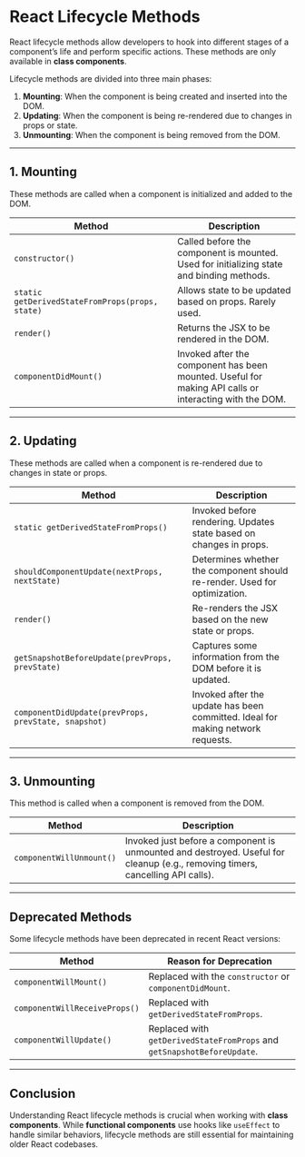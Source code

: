 # React Lifecycle Methods

React lifecycle methods allow developers to hook into different stages of a component’s life and perform specific actions. These methods are only available in **class components**. 

Lifecycle methods are divided into three main phases:

1. **Mounting**: When the component is being created and inserted into the DOM.
2. **Updating**: When the component is being re-rendered due to changes in props or state.
3. **Unmounting**: When the component is being removed from the DOM.

---

## **1. Mounting**

These methods are called when a component is initialized and added to the DOM.

| **Method**           | **Description**                                                                                     |
|-----------------------|-----------------------------------------------------------------------------------------------------|
| `constructor()`       | Called before the component is mounted. Used for initializing state and binding methods.            |
| `static getDerivedStateFromProps(props, state)` | Allows state to be updated based on props. Rarely used.                              |
| `render()`            | Returns the JSX to be rendered in the DOM.                                                         |
| `componentDidMount()` | Invoked after the component has been mounted. Useful for making API calls or interacting with the DOM.|

---

## **2. Updating**

These methods are called when a component is re-rendered due to changes in state or props.

| **Method**                          | **Description**                                                                                     |
|-------------------------------------|-----------------------------------------------------------------------------------------------------|
| `static getDerivedStateFromProps()` | Invoked before rendering. Updates state based on changes in props.                                 |
| `shouldComponentUpdate(nextProps, nextState)` | Determines whether the component should re-render. Used for optimization.                      |
| `render()`                          | Re-renders the JSX based on the new state or props.                                                 |
| `getSnapshotBeforeUpdate(prevProps, prevState)` | Captures some information from the DOM before it is updated.                                    |
| `componentDidUpdate(prevProps, prevState, snapshot)` | Invoked after the update has been committed. Ideal for making network requests.               |

---

## **3. Unmounting**

This method is called when a component is removed from the DOM.

| **Method**           | **Description**                                                                                     |
|-----------------------|-----------------------------------------------------------------------------------------------------|
| `componentWillUnmount()` | Invoked just before a component is unmounted and destroyed. Useful for cleanup (e.g., removing timers, cancelling API calls). |

---

## **Deprecated Methods**

Some lifecycle methods have been deprecated in recent React versions:

| **Method**               | **Reason for Deprecation**                                                                       |
|--------------------------|-------------------------------------------------------------------------------------------------|
| `componentWillMount()`   | Replaced with the `constructor` or `componentDidMount`.                                         |
| `componentWillReceiveProps()` | Replaced with `getDerivedStateFromProps`.                                                  |
| `componentWillUpdate()`  | Replaced with `getDerivedStateFromProps` and `getSnapshotBeforeUpdate`.                         |

---

## **Conclusion**

Understanding React lifecycle methods is crucial when working with **class components**. While **functional components** use hooks like `useEffect` to handle similar behaviors, lifecycle methods are still essential for maintaining older React codebases.
